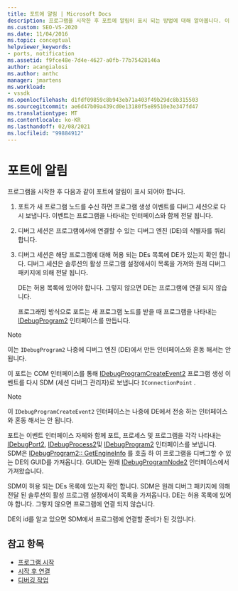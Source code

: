 ```yaml
---
title: 포트에 알림 | Microsoft Docs
description: 프로그램을 시작한 후 포트에 알림이 표시 되는 방법에 대해 알아봅니다. 이 문서에는 자세한 설명이 포함 되어 있습니다.
ms.custom: SEO-VS-2020
ms.date: 11/04/2016
ms.topic: conceptual
helpviewer_keywords:
- ports, notification
ms.assetid: f9fce48e-7d4e-4627-a0fb-77b75428146a
author: acangialosi
ms.author: anthc
manager: jmartens
ms.workload:
- vssdk
ms.openlocfilehash: d1fdf09859c8b943eb71a403f49b29dc8b315503
ms.sourcegitcommit: ae6d47b09a439cd0e13180f5e89510e3e347fd47
ms.translationtype: MT
ms.contentlocale: ko-KR
ms.lasthandoff: 02/08/2021
ms.locfileid: "99884912"
---
```

# <a name="notify-the-port"></a>포트에 알림
프로그램을 시작한 후 다음과 같이 포트에 알림이 표시 되어야 합니다.

1. 포트가 새 프로그램 노드를 수신 하면 프로그램 생성 이벤트를 디버그 세션으로 다시 보냅니다. 이벤트는 프로그램을 나타내는 인터페이스와 함께 전달 됩니다.

2. 디버그 세션은 프로그램에서에 연결할 수 있는 디버그 엔진 (DE)의 식별자를 쿼리 합니다.

3. 디버그 세션은 해당 프로그램에 대해 허용 되는 DEs 목록에 DE가 있는지 확인 합니다. 디버그 세션은 솔루션의 활성 프로그램 설정에서이 목록을 가져와 원래 디버그 패키지에 의해 전달 됩니다.

    DE는 허용 목록에 있어야 합니다. 그렇지 않으면 DE는 프로그램에 연결 되지 않습니다.

   프로그래밍 방식으로 포트는 새 프로그램 노드를 받을 때 프로그램을 나타내는 [IDebugProgram2](../../extensibility/debugger/reference/idebugprogram2.md) 인터페이스를 만듭니다.

> [!NOTE]
> 이는 `IDebugProgram2` 나중에 디버그 엔진 (DE)에서 만든 인터페이스와 혼동 해서는 안 됩니다.

 이 포트는 COM 인터페이스를 통해 [IDebugProgramCreateEvent2](../../extensibility/debugger/reference/idebugprogramcreateevent2.md) 프로그램 생성 이벤트를 다시 SDM (세션 디버그 관리자)로 보냅니다 `IConnectionPoint` .

> [!NOTE]
> 이 `IDebugProgramCreateEvent2` 인터페이스는 나중에 DE에서 전송 하는 인터페이스와 혼동 해서는 안 됩니다.

 포트는 이벤트 인터페이스 자체와 함께 포트, 프로세스 및 프로그램을 각각 나타내는 [IDebugPort2](../../extensibility/debugger/reference/idebugport2.md), [IDebugProcess2](../../extensibility/debugger/reference/idebugprocess2.md)및 [IDebugProgram2](../../extensibility/debugger/reference/idebugprogram2.md) 인터페이스를 보냅니다. SDM은 [IDebugProgram2:: GetEngineInfo](../../extensibility/debugger/reference/idebugprogram2-getengineinfo.md) 를 호출 하 여 프로그램을 디버그할 수 있는 DE의 GUID를 가져옵니다. GUID는 원래 [IDebugProgramNode2](../../extensibility/debugger/reference/idebugprogramnode2.md) 인터페이스에서 가져왔습니다.

 SDM이 허용 되는 DEs 목록에 있는지 확인 합니다. SDM은 원래 디버그 패키지에 의해 전달 된 솔루션의 활성 프로그램 설정에서이 목록을 가져옵니다. DE는 허용 목록에 있어야 합니다. 그렇지 않으면 프로그램에 연결 되지 않습니다.

 DE의 id를 알고 있으면 SDM에서 프로그램에 연결할 준비가 된 것입니다.

## <a name="see-also"></a>참고 항목
- [프로그램 시작](../../extensibility/debugger/launching-a-program.md)
- [시작 후 연결](../../extensibility/debugger/attaching-after-a-launch.md)
- [디버깅 작업](../../extensibility/debugger/debugging-tasks.md)
